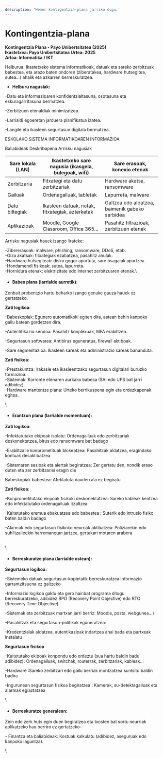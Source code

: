 ```yaml
---
description: 'Hemen kontigentzia-plana jarriko dugu:'
---
```


# Kontingentzia-plana

**Kontingentzia Plana - Payo Unibertsitatea (2025)**\
**Ikastetxea: Payo Unibertsitatea Urtea: 2025**\
**Arloa: Informatika / IKT**

Helburua: Ikastetxeko sistema informatikoak, datuak eta sareko zerbitzuak babestea, eta arazo baten ondoren (ziberatakea, hardware hutsegitea, sutea...) ahalik eta azkarren berreskuratzea.



* **Helburu nagusiak:**

-Datu eta informazioaren konfidentzialtasuna, osotasuna eta eskuragarritasuna bermatzea.

-Zerbitzuen etenaldiak minimizatzea.

-Larrialdi egoeretan jarduera planifikatua izatea.

-Langile eta ikasleen segurtasun digitala bermatzea.

ESKOLAKO SISTEMA INFORMATIKOAREN INFORMAZIOA                     &#x20;

&#x20;                Baliabideak                                        Deskribapena                                        Arrisku nagusiak

| Sare lokala (LAN) | Ikastetxeko sare nagusia (ikasgela, bulegoak, wifi) | Sare erasoak, konexio etenak                   |
| ----------------- | --------------------------------------------------- | ---------------------------------------------- |
| Zerbitzaria       | Fitxategi eta datu zerbitzariak                     | Hardware akatsa, ransomware                    |
| Gailuak           | Ordenagailuak, tabletak                             | Lapurreta, malware                             |
| Datu biltegiak    | Ikasleen datuak, notak, fitxategiak, azterketak     | Galtzea edo aldatzea, baimenik gabeko sarbidea |
| Aplikazioak       | Moodle, Google Classroom, Office 365...             | Pasahitz filtrazioak, zerbitzuen etenak        |

Arrisku nagusiak hauek izango lirateke:

-Zibererasoak: malware, phishing, ransomware, DDoS, etab.\
-Giza akatsak: fitxategiak ezabatzea, pasahitz ahulak.\
-Hardware hutsegiteak: disko gogor apurtuta, sare osagaiak apurtzea.\
-Hondamendi fisikoak: sutea, lapurreta.\
-Hornidura etenak: elektrizitate edo internet zerbitzuaren etenak.\




* #### Babes plana (larrialde aurretik):

Zenbait prebentzio hartu beharko izango genuke gauza hauek ez gertatzeko.

**Zati logikoa:**

-Babeskopiak: Egunero automatikoki egiten dira, astean behin kanpoko gailu batean gordetzen dira.

-Autentifikazio sendoa: Pasahitz konplexuak, MFA erabiltzea.

-Segurtasun softwarea: Antibirus eguneratua, firewall aktiboak.                                       &#x20;

&#x20;-Sare segmentazioa: Ikasleen sareak eta administrazio sareak bananduta.

**Zati fisikoa:**

-Prestakuntza: Irakasle eta ikasleentzako segurtasun digitalari buruzko formazioa.\
-Sistemak: Korronte etenaren aurkako babesa (SAI edo UPS bat jarri adibidez)\
-Hardware mantentze plana: Urteko berrikuspena egin eta ordezkapenak egitea.

\


* #### Erantzun plana (larrialde momentuan):

**Zati logikoa:**

-Infektatutako ekipoak isolatu:                                                                                                                                            Ordenagailuak edo zerbitzariak deskonektatzea, birus edo ransomware bat badago

-Erabiltzaile konprometituak blokeatzea:                                                                                                                            Pasahitzak aldatzea, eragindako kontuak desaktibatzea&#x20;

-Sistemaren sesioak eta alertak begiratzea:                                                                                                                       Zer gertatu den, nondik eraso duten eta zer zerbitzariei eragin die

Babeskopiak babestea:                                                                                                                                                Afektatuta dauden ala ez begiratu

**Zati fisikoa:**&#x20;

-Konprometitutako ekipoak fisikoki deskonektatzea:                                                                                                           Sareko kableak kentzea edo infektatutako ordenagailuak itzaltzea

-Kaltetutako eremua ebakuatzea edo babestea :                                                                                                             Suterik edo intrusio fisiko baten baldin badago

-Alarmak edo segurtasun fisikoko neurriak aktibatzea:                                                                                        Poliziarekin edo suhiltzaileekin harremanetan jartzea, gertakari motaren arabera

\
\


* #### Berreskuratze plana (larrialde ostean):

**Segurtasun logikoa:**&#x20;

-Sistemeko datuak segurtasun-kopietatik berreskuratzea informazio garrantzitsuena ez galtzeko

-Informazio logikoa galdu eta gero hainbat programa ditugu berreskuratzeko, adibidez RPO (Recovery Point Objective) edo RTO (Recovery Time Objective)

-Sistemak eta zerbitzuak martxan jarri berriz: Moodle, posta, webgunea…)

-Pasahitzak eta segurtasun-politikak eguneratzea:&#x20;

-Kredentzialak aldatzea, autentikazioak indartzea ahal bada eta partxeak instalatu

**Segurtasun fisikoa**

-Kaltetutako ekipoak konpondu edo ordeztu (sua hartu baldin badu adibidez):                                                              Ordenagailuak, switchak, routerrak, zerbitzariak, kableak…

-Hardware :Sareko zerbitzari edo gailu berriak montzatzea suntsitu baldin badira

-Ingurunean segurtasun fisikoa begiratzea : Kamerak, su-detektagailuak eta alarmak egiaztatzea

\


* #### Berreskuratze generalean:

Zein edo zerk huts egin duen begiratzea eta txosten bat sortu neurriak aplikatzeko hau berriro ez gertatzeko-

\- Finantza eta baliabideak: Kostuak kalkulatu (adibidez, aseguruak edo kanpoko laguntza).

\
